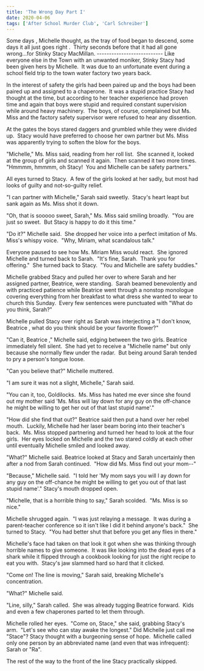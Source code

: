 ```yaml
---
title: 'The Wrong Day Part I'
date: 2020-04-06
tags: ['After School Murder Club', 'Carl Schreiber']
---
```


Some days , Michelle thought, as the tray of food began to descend, some days it all just goes right .  Thirty seconds before that it had all gone wrong...for Stinky Stacy MacMillan. --------------------------- Like everyone else in the Town with an unwanted moniker, Stinky Stacy had been given hers by Michelle.  It was due to an unfortunate event during a school field trip to the town water factory two years back.

In the interest of safety the girls had been paired up and the boys had been paired up and assigned to a chaperone.  It was a stupid practice Stacy had thought at the time, but according to her teacher experience had proven time and again that boys were stupid and required constant supervision while around heavy machinery.  The boys, of course, complained but Ms. Miss and the factory safety supervisor were refused to hear any dissention.

At the gates the boys stared daggers and grumbled while they were divided up.  Stacy would have preferred to choose her own partner but Ms. Miss was apparently trying to soften the blow for the boys.

"Michelle," Ms. Miss said, reading from her roll list.  She scanned it, looked at the group of girls and scanned it again.  Then scanned it two more times.  "Hmmmm, hmmmm, oh Stacy!  You and Michelle can be safety partners."

All eyes turned to Stacy.  A few of the girls looked at her sadly, but most had looks of guilty and not-so-guilty relief.

"I can partner with Michelle," Sarah said sweetly.  Stacy's heart leapt but sank again as Ms. Miss shot it down.

"Oh, that is sooooo sweet, Sarah," Ms. Miss said smiling broadly.  "You are just so sweet.  But Stacy is happy to do it this time."

"Do it?" Michelle said.  She dropped her voice into a perfect imitation of Ms. Miss's whispy voice.  "Why, Miriam, what scandalous talk."

Everyone paused to see how Ms. Miriam Miss would react.  She ignored Michelle and turned back to Sarah.  "It's fine, Sarah.  Thank you for offering."  She turned back to Stacy.  "You and Michelle are safety buddies."

Michelle grabbed Stacy and pulled her over to where Sarah and her assigned partner, Beatrice, were standing.  Sarah beamed benevolently and with practiced patience while Beatrice went through a nonstop monologue covering everything from her breakfast to what dress she wanted to wear to church this Sunday.  Every few sentences were punctuated with "What do you think, Sarah?"

Michelle pulled Stacy over right as Sarah was interjecting a "I don't know, Beatrice , what do you think should be your favorite flower?"

"Can it, Beatrice ," Michelle said, edging between the two girls. Beatrice immediately fell silent.  She had yet to receive a "Michelle name" but only because she normally flew under the radar.  But being around Sarah tended to pry a person's tongue loose.

"Can you believe that?" Michelle muttered.

"I am sure it was not a slight, Michelle," Sarah said.

"You can it, too, Goldilocks.  Ms. Miss has hated me ever since she found out my mother said 'Ms. Miss will lay down for any guy on the off-chance he might be willing to get her out of that last stupid name'."

"How did she find that out?" Beatrice said then put a hand over her rebel mouth.  Luckily, Michelle had her laser beam boring into their teacher's back.  Ms. Miss stopped partnering and turned her head to look at the four girls.  Her eyes locked on Michelle and the two stared coldly at each other until eventually Michelle smiled and looked away.

"What?" Michelle said. Beatrice looked at Stacy and Sarah uncertainly then after a nod from Sarah continued.  "How did Ms. Miss find out your mom--"

"Because," Michelle said.  "I told her 'My mom says you will l ay down for any guy on the off-chance he might be willing to get you out of that last stupid name'." Stacy's mouth dropped open.

"Michelle, that is a horrible thing to say," Sarah scolded.  "Ms. Miss is so nice."

Michelle shrugged again.  "I was just relaying a message.  It was during a parent-teacher conference so it isn't like I did it behind anyone's back."  She turned to Stacy.  "You had better shut that before you get any flies in there."

Michelle's face had taken on that look it got when she was thinking through horrible names to give someone.  It was like looking into the dead eyes of a shark while it flipped through a cookbook looking for just the right recipe to eat you with.  Stacy's jaw slammed hard so hard that it clicked.

"Come on! The line is moving," Sarah said, breaking Michelle's concentration.

"What?" Michelle said.

"Line, silly," Sarah called.  She was already tugging Beatrice forward.  Kids and even a few chaperones parted to let them through.

Michelle rolled her eyes.  "Come on, Stace," she said, grabbing Stacy's arm.  "Let's see who can stay awake the longest." Did Michelle just call me "Stace"? Stacy thought with a burgeoning sense of hope.  Michelle called only one person by an abbreviated name (and even that was infrequent): Sarah or "Ra".

The rest of the way to the front of the line Stacy practically skipped.
